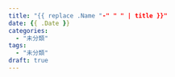 ```yaml
---
title: "{{ replace .Name "-" " " | title }}"
date: {{ .Date }}
categories:
  - "未分類"
tags:
  - "未分類"
draft: true
---
```


<!--more-->

